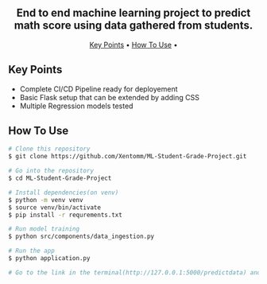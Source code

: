<h2 align="center">End to end machine learning project to predict math score using data gathered from students.</h2>

<p align="center">
  <a href="#key-points">Key Points</a> •
  <a href="#how-to-use">How To Use</a> •
</p>

## Key Points

* Complete CI/CD Pipeline ready for deployement
* Basic Flask setup that can be extended by adding CSS
* Multiple Regression models tested 

## How To Use

```bash
# Clone this repository
$ git clone https://github.com/Xentomm/ML-Student-Grade-Project.git

# Go into the repository
$ cd ML-Student-Grade-Project

# Install dependencies(on venv)
$ python -m venv venv
$ source venv/bin/activate
$ pip install -r requrements.txt

# Run model training
$ python src/components/data_ingestion.py

# Run the app
$ python application.py

# Go to the link in the terminal(http://127.0.0.1:5000/predictdata) and fill up the form
```
